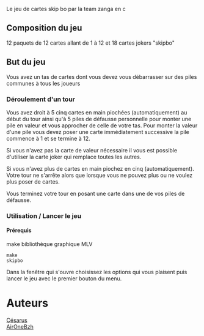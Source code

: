 Le jeu de cartes skip bo par la team zanga en c
## Composition du jeu
12 paquets de 12 cartes allant de 1 à 12 et 18 cartes jokers "skipbo"

## But du jeu
Vous avez un tas de cartes dont vous devez vous débarrasser sur des piles communes à tous les joueurs

### Déroulement d'un tour
Vous avez droit à 5 cinq cartes en main piochées (automatiquement) au début du tour ainsi qu'à 5 piles de défausse personnelle pour monter une pile en valeur et vous approcher de celle de votre tas.
Pour monter la valeur d'une pile vous devez poser une carte immédiatement successive la pile commence  à 1 et se termine à 12.

Si vous n'avez pas la carte de valeur nécessaire il vous est possible d'utiliser la carte joker qui remplace toutes les autres.

Si vous n'avez plus de cartes en main piochez en cinq (automatiquement).
Votre tour ne s'arrête alors que lorsque vous ne pouvez plus ou ne voulez plus poser de cartes.

Vous terminez votre tour en posant une carte dans une de vos piles de défausse.

### Utilisation / Lancer le jeu
#### Prérequis
make
bibliothèque graphique MLV
```
make
skipbo
```
Dans la fenêtre qui s'ouvre choisissez les options qui vous plaisent puis lancer le jeu avec le premier bouton du menu.

# Auteurs
[Césarus](https://github.com/Riosti)  
[AirOneBzh](https://github.com/AirOneBzh)
